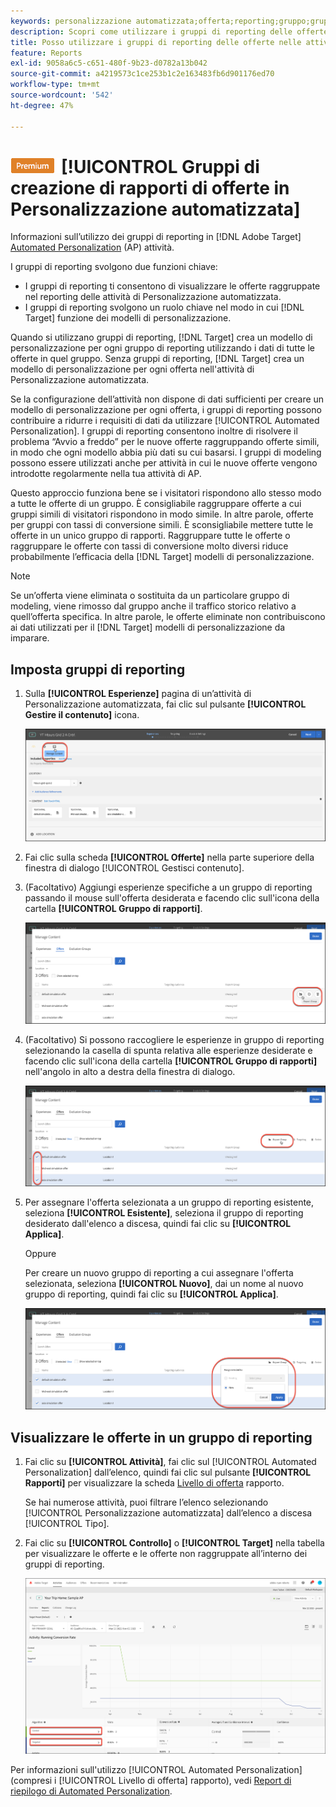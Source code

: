 ```yaml
---
keywords: personalizzazione automatizzata;offerta;reporting;gruppo;gruppo di rapporti;app
description: Scopri come utilizzare i gruppi di reporting delle offerte in Adobe [!DNL Target] [!UICONTROL Automated Personalization] attività.
title: Posso utilizzare i gruppi di reporting delle offerte nelle attività di Automated Personalization?
feature: Reports
exl-id: 9058a6c5-c651-480f-9b23-d0782a13b042
source-git-commit: a4219573c1ce253b1c2e163483fb6d901176ed70
workflow-type: tm+mt
source-wordcount: '542'
ht-degree: 47%

---
```


# ![PREMIUM](/help/main/assets/premium.png)[!UICONTROL  Gruppi di creazione di rapporti di offerte in Personalizzazione automatizzata]

Informazioni sull’utilizzo dei gruppi di reporting in [!DNL Adobe Target] [Automated Personalization](/help/main/c-activities/t-automated-personalization/automated-personalization.md) (AP) attività.

I gruppi di reporting svolgono due funzioni chiave:

* I gruppi di reporting ti consentono di visualizzare le offerte raggruppate nel reporting delle attività di Personalizzazione automatizzata.
* I gruppi di reporting svolgono un ruolo chiave nel modo in cui [!DNL Target] funzione dei modelli di personalizzazione.

Quando si utilizzano gruppi di reporting, [!DNL Target] crea un modello di personalizzazione per ogni gruppo di reporting utilizzando i dati di tutte le offerte in quel gruppo. Senza gruppi di reporting, [!DNL Target] crea un modello di personalizzazione per ogni offerta nell&#39;attività di Personalizzazione automatizzata.

Se la configurazione dell’attività non dispone di dati sufficienti per creare un modello di personalizzazione per ogni offerta, i gruppi di reporting possono contribuire a ridurre i requisiti di dati da utilizzare [!UICONTROL Automated Personalization]. I gruppi di reporting consentono inoltre di risolvere il problema “Avvio a freddo” per le nuove offerte raggruppando offerte simili, in modo che ogni modello abbia più dati su cui basarsi. I gruppi di modeling possono essere utilizzati anche per attività in cui le nuove offerte vengono introdotte regolarmente nella tua attività di AP.

Questo approccio funziona bene se i visitatori rispondono allo stesso modo a tutte le offerte di un gruppo. È consigliabile raggruppare offerte a cui gruppi simili di visitatori rispondono in modo simile. In altre parole, offerte per gruppi con tassi di conversione simili. È sconsigliabile mettere tutte le offerte in un unico gruppo di rapporti. Raggruppare tutte le offerte o raggruppare le offerte con tassi di conversione molto diversi riduce probabilmente l’efficacia della [!DNL Target] modelli di personalizzazione.

>[!NOTE]
>
>Se un’offerta viene eliminata o sostituita da un particolare gruppo di modeling, viene rimosso dal gruppo anche il traffico storico relativo a quell’offerta specifica. In altre parole, le offerte eliminate non contribuiscono ai dati utilizzati per il [!DNL Target] modelli di personalizzazione da imparare.

## Imposta gruppi di reporting

1. Sulla **[!UICONTROL Esperienze]** pagina di un’attività di Personalizzazione automatizzata, fai clic sul pulsante **[!UICONTROL Gestire il contenuto]** icona.

   ![Icona Gestione contenuto](/help/main/c-reports/assets/ap_manage_content.png)

1. Fai clic sulla scheda **[!UICONTROL Offerte]** nella parte superiore della finestra di dialogo [!UICONTROL Gestisci contenuto].
1. (Facoltativo) Aggiungi esperienze specifiche a un gruppo di reporting passando il mouse sull&#39;offerta desiderata e facendo clic sull&#39;icona della cartella **[!UICONTROL Gruppo di rapporti]**.

   ![Icona Gruppo di rapporti](/help/main/c-reports/assets/ap_manage_content_2.png)

1. (Facoltativo) Si possono raccogliere le esperienze in gruppo di reporting selezionando la casella di spunta relativa alle esperienze desiderate e facendo clic sull&#39;icona della cartella **[!UICONTROL Gruppo di rapporti]** nell&#39;angolo in alto a destra della finestra di dialogo.

   ![Icona Gruppo di rapporti](/help/main/c-reports/assets/ap_manage_content_3.png)

1. Per assegnare l&#39;offerta selezionata a un gruppo di reporting esistente, seleziona **[!UICONTROL Esistente]**, seleziona il gruppo di reporting desiderato dall&#39;elenco a discesa, quindi fai clic su **[!UICONTROL Applica]**.

   Oppure

   Per creare un nuovo gruppo di reporting a cui assegnare l&#39;offerta selezionata, seleziona **[!UICONTROL Nuovo]**, dai un nome al nuovo gruppo di reporting, quindi fai clic su **[!UICONTROL Applica]**.

   ![Nuova icona per creare un nuovo gruppo di rapporti](/help/main/c-reports/assets/ap_reporting_groups.png)

## Visualizzare le offerte in un gruppo di reporting

1. Fai clic su **[!UICONTROL Attività]**, fai clic sul [!UICONTROL Automated Personalization] dall’elenco, quindi fai clic sul pulsante **[!UICONTROL Rapporti]** per visualizzare la scheda [Livello di offerta](/help/main/c-reports/personalization-reports/reports-ap.md) rapporto.

   Se hai numerose attività, puoi filtrare l’elenco selezionando [!UICONTROL Personalizzazione automatizzata] dall’elenco a discesa [!UICONTROL Tipo].

1. Fai clic su **[!UICONTROL Controllo]** o **[!UICONTROL Target]** nella tabella per visualizzare le offerte e le offerte non raggruppate all’interno dei gruppi di reporting.

   ![Gruppi di offerte: Controllo e targeting](/help/main/c-reports/c-report-settings/assets/offer-groups.png)

Per informazioni sull&#39;utilizzo [!UICONTROL Automated Personalization] (compresi i [!UICONTROL Livello di offerta] rapporto), vedi [Report di riepilogo di Automated Personalization](/help/main/c-reports/personalization-reports/reports-ap.md).


